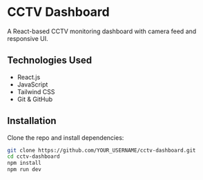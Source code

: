 # CCTV Dashboard

A React-based CCTV monitoring dashboard with camera feed and responsive UI.

## Technologies Used

- React.js
- JavaScript
- Tailwind CSS
- Git & GitHub

## Installation

Clone the repo and install dependencies:

```bash
git clone https://github.com/YOUR_USERNAME/cctv-dashboard.git
cd cctv-dashboard
npm install
npm run dev
